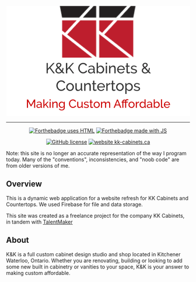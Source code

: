 <div align="center">
    <img alt="KK Cabinets logo" src="public/pictures/logo-transparent.png"/>
</div>

---

<p align="center">
    <a href="https://www.w3.org/html/"><img alt="Forthebadge uses HTML" src="https://img.shields.io/badge/Made%20with-HTML-%23e34f26?style=for-the-badge&logo=html5"/></a>
    <a href="https://firebase.google.com/"><img alt="Forthebadge made with JS" src="https://img.shields.io/badge/Uses-Firebase-%23ffca28?style=for-the-badge&logo=firebase"/></a>
</p>

<p align="center">
    <a href="https://github.com/luke-zhang-04/kk-cabinets/blob/master/LICENSE"><img alt="GitHub license" src="https://img.shields.io/github/license/luke-zhang-04/kk-cabinets.svg"/></a>
    <a href="https://www.kkcabinets.ca"><img alt="website kk-cabinets.ca" src="https://img.shields.io/website-up-down-green-red/https/kkcabinets.ca.svg"/></a>
</p>

Note: this site is no longer an accurate representation of the way I program today. Many of the "conventions", inconsistencies, and "noob code" are from older versions of me.

## Overview

This is a dynamic web application for a website refresh for KK Cabinets and Countertops. We used Firebase for file and data storage.

This site was created as a freelance project for the company KK Cabinets, in tandem with [TalentMaker](http://talentmaker.ca/)

## About

K&K is a full custom cabinet design studio and shop located in Kitchener Waterloo, Ontario. Whether you are renovating, building or looking to add some new built in cabinetry or vanities to your space, K&K is your answer to making custom affordable.
